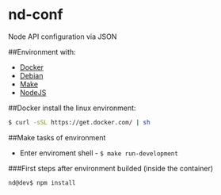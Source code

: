 # nd-conf
Node API configuration via JSON

##Environment with:

* [Docker](https://docs.docker.com/)
* [Debian](https://www.debian.org/releases/stable/)
* [Make](http://www.gnu.org/software/make/manual/make.html#Running)
* [NodeJS](https://nodejs.org/dist/latest-v4.x/docs/api/)


##Docker install the linux environment:

```sh
$ curl -sSL https://get.docker.com/ | sh
```


##Make tasks of environment

* Enter enviroment shell - ```$ make run-development```


###First steps after environment builded (inside the container)

```sh
nd@dev$ npm install
```

